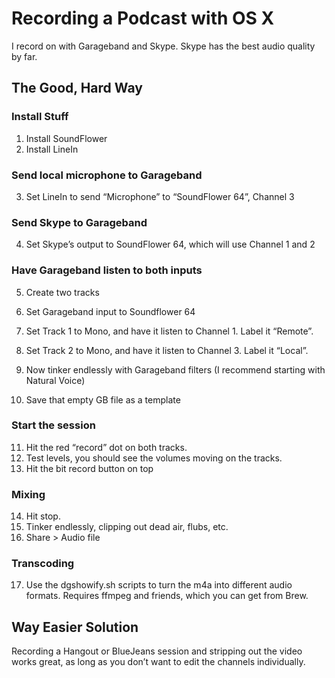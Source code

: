 # Recording a Podcast with OS X

I record on with Garageband and Skype. Skype has the best audio quality by far.

## The Good, Hard Way

### Install Stuff

1. Install SoundFlower
2. Install LineIn

### Send local microphone to Garageband

3. Set LineIn to send “Microphone” to “SoundFlower 64”, Channel 3

### Send Skype to Garageband

4. Set Skype’s output to SoundFlower 64, which will use Channel 1 and 2

### Have Garageband listen to both inputs

5. Create two tracks
6. Set Garageband input to Soundflower 64
7. Set Track 1 to Mono, and have it listen to Channel 1. Label it “Remote”.
8. Set Track 2 to Mono, and have it listen to Channel 3. Label it “Local”.

9. Now tinker endlessly with Garageband filters (I recommend starting with Natural Voice)
10. Save that empty GB file as a template

### Start the session

11. Hit the red “record” dot on both tracks.
12. Test levels, you should see the volumes moving on the tracks.
13. Hit the bit record button on top

### Mixing

14. Hit stop.
15. Tinker endlessly, clipping out dead air, flubs, etc.
16. Share > Audio file

### Transcoding

17. Use the dgshowify.sh scripts to turn the m4a into different audio formats. Requires ffmpeg and friends, which you can get from Brew.

## Way Easier Solution

Recording a Hangout or BlueJeans session and stripping out the video works great, as long as you don’t want to edit the channels individually.
